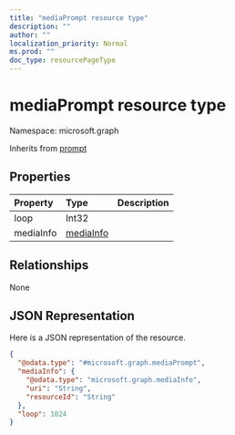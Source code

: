 ```yaml
---
title: "mediaPrompt resource type"
description: ""
author: ""
localization_priority: Normal
ms.prod: ""
doc_type: resourcePageType
---
```


# mediaPrompt resource type


Namespace: microsoft.graph




Inherits from [prompt](../resources/prompt.md)

## Properties
|Property|Type|Description|
|:---|:---|:---|
|loop|Int32||
|mediaInfo|[mediaInfo](../resources/mediainfo.md)||

## Relationships
None

## JSON Representation
Here is a JSON representation of the resource.
<!-- {
  "blockType": "resource",
  "@odata.type": "microsoft.graph.mediaPrompt"
}
-->
``` json
{
  "@odata.type": "#microsoft.graph.mediaPrompt",
  "mediaInfo": {
    "@odata.type": "microsoft.graph.mediaInfo",
    "uri": "String",
    "resourceId": "String"
  },
  "loop": 1024
}
```

